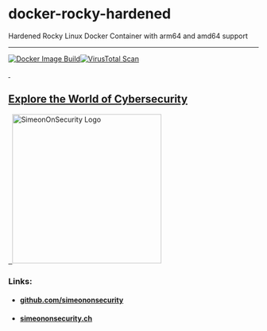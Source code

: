 # docker-rocky-hardened
Hardened Rocky Linux Docker Container with arm64 and amd64 support

---------------------------
[![Docker Image Build](https://github.com/simeononsecurity/docker-rocky-hardened/actions/workflows/docker-image.yml/badge.svg)](https://github.com/simeononsecurity/docker-rocky-hardened/actions/workflows/docker-image.yml)[![VirusTotal Scan](https://github.com/simeononsecurity/docker-rocky-hardened/actions/workflows/virustotal.yml/badge.svg)](https://github.com/simeononsecurity/docker-rocky-hardened/actions/workflows/virustotal.yml)

<a href="https://simeononsecurity.ch" target="_blank" rel="noopener noreferrer">
  <h2>Explore the World of Cybersecurity</h2>
</a>
<a href="https://simeononsecurity.ch" target="_blank" rel="noopener noreferrer">
  <img src="https://simeononsecurity.ch/img/banner.png" alt="SimeonOnSecurity Logo" width="300" height="300">
</a>

### Links:
- #### [github.com/simeononsecurity](https://github.com/simeononsecurity)
- #### [simeononsecurity.ch](https://simeononsecurity.ch)
